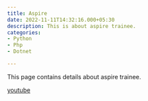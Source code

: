 ```yaml
---
title: Aspire
date: 2022-11-11T14:32:16.000+05:30
description: This is about aspire trainee.
categories:
- Python
- Php
- Dotnet

---
```

This page contains details about aspire trainee.

[youtube](www.youtube.com)